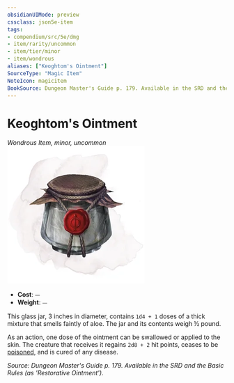 ```yaml
---
obsidianUIMode: preview
cssclass: json5e-item
tags:
- compendium/src/5e/dmg
- item/rarity/uncommon
- item/tier/minor
- item/wondrous
aliases: ["Keoghtom's Ointment"]
SourceType: "Magic Item"
NoteIcon: magicitem
BookSource: Dungeon Master's Guide p. 179. Available in the SRD and the Basic Rules (as 'Restorative Ointment').
---
```

# Keoghtom's Ointment
*Wondrous Item, minor, uncommon*  
![](https://raw.githubusercontent.com/5etools-mirror-2/5etools-img/main/items/DMG/Keoghtom%27s%20Ointment.webp#right)  

- **Cost**: ⏤
- **Weight**: ⏤

This glass jar, 3 inches in diameter, contains `1d4 + 1` doses of a thick mixture that smells faintly of aloe. The jar and its contents weigh ½ pound.

As an action, one dose of the ointment can be swallowed or applied to the skin. The creature that receives it regains `2d8 + 2` hit points, ceases to be [poisoned](/2-Mechanics/CLI/rules/conditions.md#poisoned), and is cured of any disease.

*Source: Dungeon Master's Guide p. 179. Available in the SRD and the Basic Rules (as 'Restorative Ointment').*